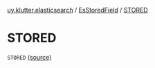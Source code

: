 [uy.klutter.elasticsearch](../index.md) / [EsStoredField](index.md) / [STORED](.)


# STORED
<code>STORED</code> [(source)](https://github.com/kohesive/klutter/blob/master/elasticsearch-jdk7/src/main/kotlin/uy/klutter/elasticsearch/Mappings.kt#L15)<br/>

